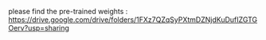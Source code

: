 please find the pre-trained weights : https://drive.google.com/drive/folders/1FXz7QZqSyPXtmDZNjdKuDufIZGTGOerv?usp=sharing